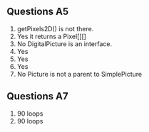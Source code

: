 ## Questions A5
1. getPixels2D() is not there.
2. Yes it returns a Pixel[][]
3. No DigitalPicture is an interface.
4. Yes
5. Yes
6. Yes
7. No Picture is not a parent to SimplePicture

## Questions A7
1. 90 loops
2. 90 loops